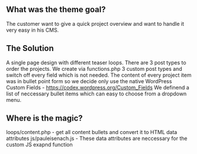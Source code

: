 ## What was the theme goal?

The customer want to give a quick project overview and want to handle it very easy in his CMS.

## The Solution

A single page design with different teaser loops. There are 3 post types to order the projects. We create via functions.php 3 custom post types and switch off every field which is not needed.
The content of every project item was in bullet point form so we decide only use the native WordPress Custom Fields - https://codex.wordpress.org/Custom_Fields
We definend a list of neccessary bullet items which can easy to choose from a dropdown menu. 

## Where is the magic?

loops/content.php - get all content bullets and convert it to HTML data attributes
js/pauleisenach.js - These data attributes are neccessary for the custom JS exapnd function
